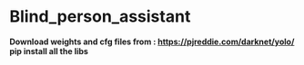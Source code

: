 # Blind_person_assistant

<b> Download weights and cfg files from : https://pjreddie.com/darknet/yolo/ </b></br>
<b> pip install all the libs </b>
